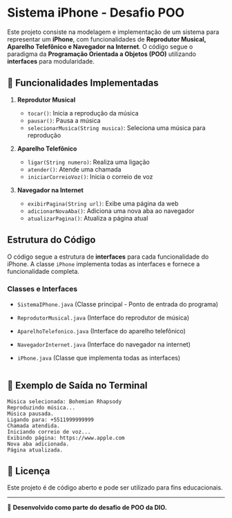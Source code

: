 # Sistema iPhone - Desafio POO

Este projeto consiste na modelagem e implementação de um sistema para representar um **iPhone**, com funcionalidades de **Reprodutor Musical, Aparelho Telefônico e Navegador na Internet**. O código segue o paradigma da **Programação Orientada a Objetos (POO)** utilizando **interfaces** para modularidade.

## 📌 Funcionalidades Implementadas

1. **Reprodutor Musical** 
   - `tocar()`: Inicia a reprodução da música
   - `pausar()`: Pausa a música
   - `selecionarMusica(String musica)`: Seleciona uma música para reprodução

2. **Aparelho Telefônico** 
   - `ligar(String numero)`: Realiza uma ligação
   - `atender()`: Atende uma chamada
   - `iniciarCorreioVoz()`: Inicia o correio de voz

3. **Navegador na Internet** 
   - `exibirPagina(String url)`: Exibe uma página da web
   - `adicionarNovaAba()`: Adiciona uma nova aba ao navegador
   - `atualizarPagina()`: Atualiza a página atual

##  Estrutura do Código

O código segue a estrutura de **interfaces** para cada funcionalidade do iPhone. A classe `iPhone` implementa todas as interfaces e fornece a funcionalidade completa.

###  Classes e Interfaces

- `SistemaIPhone.java` (Classe principal - Ponto de entrada do programa)
- `ReprodutorMusical.java` (Interface do reprodutor de música)
- `AparelhoTelefonico.java` (Interface do aparelho telefônico)
- `NavegadorInternet.java` (Interface do navegador na internet)
- `iPhone.java` (Classe que implementa todas as interfaces)

  ```
  
## 📌 Exemplo de Saída no Terminal

```
Música selecionada: Bohemian Rhapsody
Reproduzindo música...
Música pausada.
Ligando para: +5511999999999
Chamada atendida.
Iniciando correio de voz...
Exibindo página: https://www.apple.com
Nova aba adicionada.
Página atualizada.
```

## 📜 Licença

Este projeto é de código aberto e pode ser utilizado para fins educacionais.

---

🚀 **Desenvolvido como parte do desafio de POO da DIO.**

